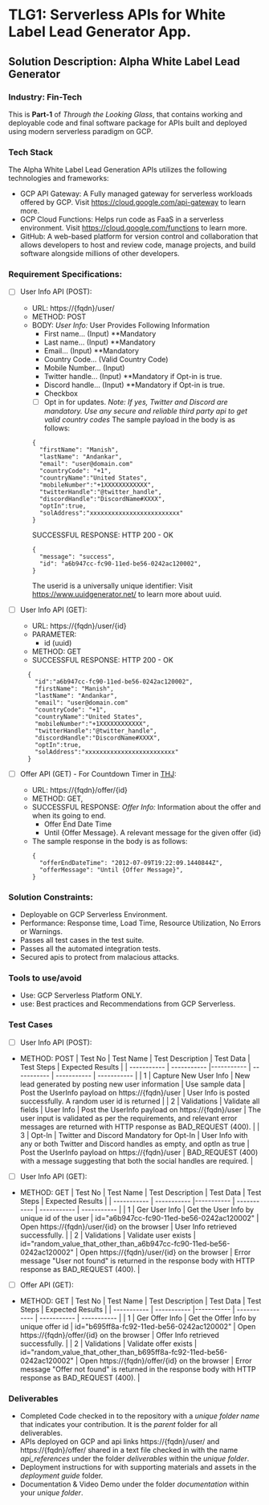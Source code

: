 # TLG1: Serverless APIs for White Label Lead Generator App.
## Solution Description: Alpha White Label Lead Generator
### Industry: Fin-Tech

This is **Part-1** of *Through the Looking Glass*, that contains working and deployable code and final software package for APIs built and deployed using modern serverless paradigm on GCP.

### Tech Stack
The Alpha White Label Lead Generation APIs utilizes the following technologies and frameworks:
- GCP API Gateway: A Fully managed gateway for serverless workloads offered by GCP. Visit https://cloud.google.com/api-gateway to learn more.
- GCP Cloud Functions: Helps run code as FaaS in a serverless environment. Visit https://cloud.google.com/functions to learn more.
- GitHub: A web-based platform for version control and collaboration that allows developers to host and review code, manage projects, and build software alongside millions of other developers.

### Requirement Specifications:
- [ ] User Info API (POST): 
  - URL: https://{fqdn}/user/
  - METHOD: POST
  - BODY: *User Info:* User Provides Following Information
    - First name... (Input) **Mandatory
    - Last name... (Input) **Mandatory
    - Email... (Input) **Mandatory
    - Country Code... (Valid Country Code)
    - Mobile Number... (Input)
    - Twitter handle... (Input) **Mandatory if Opt-in is true.
    - Discord handle... (Input) **Mandatory if Opt-in is true.
    - Checkbox 
    - [ ] Opt in for updates. 
    *Note: If yes, Twitter and Discord are mandatory.*
    *Use any secure and reliable third party api to get valid country codes*
    The sample payload in the body is as follows:
    ```
    {
      "firstName": "Manish",
      "lastName": "Andankar",
      "email": "user@domain.com"
      "countryCode": "+1",
      "countryName":"United States",
      "mobileNumber":"+1XXXXXXXXXXXX",
      "twitterHandle":"@twitter_handle",
      "discordHandle":"DiscordName#XXXX",
      "optIn":true,
      "solAddress":"xxxxxxxxxxxxxxxxxxxxxxxxx"
    }
    ```
    SUCCESSFUL RESPONSE: HTTP 200 - OK
    ```
    {
      "message": "success",
      "id": "a6b947cc-fc90-11ed-be56-0242ac120002",
    }
    ```
    The userid is a universally unique identifier: Visit https://www.uuidgenerator.net/ to learn more about uuid.
    
- [ ] User Info API (GET): 
  - URL: https://{fqdn}/user/{id}
  - PARAMETER:
    - id (uuid)   
  - METHOD: GET
  - SUCCESSFUL RESPONSE: HTTP 200 - OK
  ```
    {
      "id":"a6b947cc-fc90-11ed-be56-0242ac120002",
      "firstName": "Manish",
      "lastName": "Andankar",
      "email": "user@domain.com"
      "countryCode": "+1",
      "countryName":"United States",
      "mobileNumber":"+1XXXXXXXXXXXX",
      "twitterHandle":"@twitter_handle",
      "discordHandle":"DiscordName#XXXX",
      "optIn":true,
      "solAddress":"xxxxxxxxxxxxxxxxxxxxxxxxx"
    }
    ```

- [ ] Offer API (GET) - For Countdown Timer in [THJ](https://github.com/manish-andankar/Alpha-White-Label-Lead-Generator/blob/THJ/README.md): 
  - URL: https://{fqdn}/offer/{id}
  - METHOD: GET,
  - SUCCESSFUL RESPONSE: *Offer Info:* Information about the offer and when its going to end.
    - Offer End Date Time
    - Until {Offer Message}. A relevant message for the given offer {id} 
  - The sample response in the body is as follows:
    ```
    {
      "offerEndDateTime": "2012-07-09T19:22:09.1440844Z",
      "offerMessage": "Until {Offer Message}",
    }
    ```

### Solution Constraints:
  - Deployable on GCP Serverless Environment.
  - Performance: Response time, Load Time, Resource Utilization, No Errors or Warnings.
  - Passes all test cases in the test suite.
  - Passes all the automated integration tests.
  - Secured apis to protect from malacious attacks.

### Tools to use/avoid
  - Use: GCP Serverless Platform ONLY.
  - use: Best practices and Recommendations from GCP Serverless.

### Test Cases
- [ ] User Info API (POST): 
- METHOD: POST
| Test No | Test Name | Test Description | Test Data |  Test Steps | Expected Results |
| ----------- | ----------- |----------- | ----------- | ----------- | ----------- |
| 1 | Capture New User Info | New lead generated by posting new user information | Use sample data | Post the UserInfo payload on https://{fqdn}/user  | User Info is posted successfully. A random user id is returned |
| 2 | Validations | Validate all fields | User Info | Post the UserInfo payload on https://{fqdn}/user  | The user input is validated as per the requirements, and relevant error messages are returned with HTTP response as BAD_REQUEST (400). |
| 3 | Opt-In | Twitter and Discord Mandatory for Opt-In | User Info with any or both Twitter and Discord handles as empty, and optIn as true | Post the UserInfo payload on https://{fqdn}/user | BAD_REQUEST (400) with a message suggesting that both the social handles are required. |

- [ ] User Info API (GET): 
- METHOD: GET
| Test No | Test Name | Test Description | Test Data |  Test Steps | Expected Results |
| ----------- | ----------- |----------- | ----------- | ----------- | ----------- |
| 1 | Ger User Info | Get the User Info by unique id of the user | id="a6b947cc-fc90-11ed-be56-0242ac120002" | Open https://{fqdn}/user/{id} on the browser | User Info retrieved successfully. |
| 2 | Validations | Validate user exists | id="random_value_that_other_than_a6b947cc-fc90-11ed-be56-0242ac120002" | Open https://{fqdn}/user/{id} on the browser | Error message "User not found" is returned in the response body with HTTP response as BAD_REQUEST (400). |

- [ ] Offer API (GET): 
- METHOD: GET
| Test No | Test Name | Test Description | Test Data |  Test Steps | Expected Results |
| ----------- | ----------- |----------- | ----------- | ----------- | ----------- |
| 1 | Ger Offer Info | Get the Offer Info by unique offer id | id="b695ff8a-fc92-11ed-be56-0242ac120002" | Open https://{fqdn}/offer/{id} on the browser | Offer Info retrieved successfully. |
| 2 | Validations | Validate offer exists | id="random_value_that_other_than_b695ff8a-fc92-11ed-be56-0242ac120002" | Open https://{fqdn}/offer/{id} on the browser | Error message "Offer not found" is returned in the response body with HTTP response as BAD_REQUEST (400). |

### Deliverables
  - Completed Code checked in to the repository with a *unique folder name* that indicates your contribution. It is the *parent* folder for all deliverables.
  - APIs deployed on GCP and api links https://{fqdn}/user/ and https://{fqdn}/offer/ shared in a text file checked in with the name *api_references* under the folder *deliverables* within the *unique folder*.
  - Deployment instructions for with supporting materials and assets in the *deployment guide* folder.
  - Documentation & Video Demo under the folder *documentation* within your *unique folder*. 
